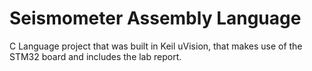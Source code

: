 # Seismometer Assembly Language
C Language project that was built in Keil uVision, that makes use of the STM32 board and includes the lab report. 
